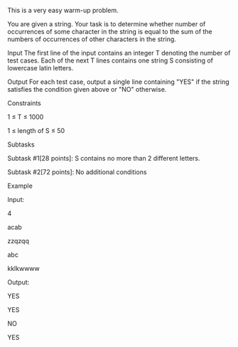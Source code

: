 This is a very easy warm-up problem.

You are given a string. Your task is to determine whether number of occurrences of some character in the string is equal to the sum of the numbers of occurrences of other characters in the string. 

Input
The first line of the input contains an integer T denoting the number of test cases. Each of the next T lines contains one string S consisting of lowercase latin letters.

Output
For each test case, output a single line containing "YES" if the string satisfies the condition given above or "NO" otherwise.

Constraints

1 ≤ T ≤ 1000

1 ≤ length of S ≤ 50

Subtasks

Subtask #1[28 points]: S contains no more than 2 different letters.

Subtask #2[72 points]: No additional conditions

Example

Input:

4

acab

zzqzqq

abc

kklkwwww

Output:

YES

YES

NO

YES
